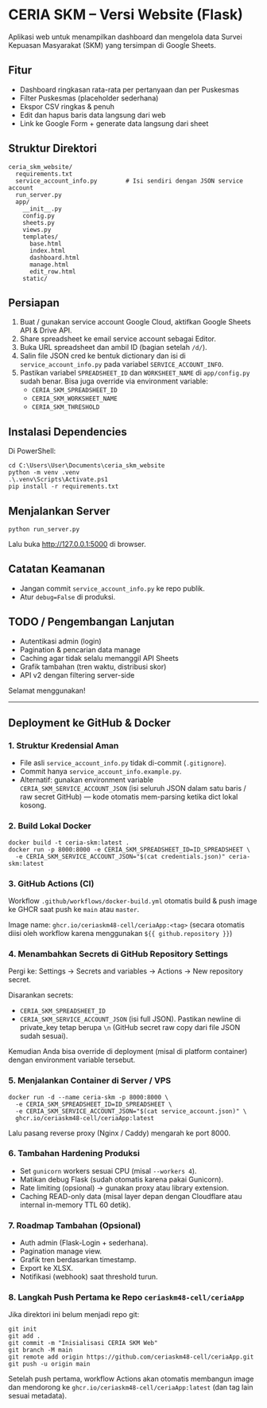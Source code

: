 # CERIA SKM – Versi Website (Flask)

Aplikasi web untuk menampilkan dashboard dan mengelola data Survei Kepuasan Masyarakat (SKM) yang tersimpan di Google Sheets.

## Fitur
- Dashboard ringkasan rata-rata per pertanyaan dan per Puskesmas
- Filter Puskesmas (placeholder sederhana)
- Ekspor CSV ringkas & penuh
- Edit dan hapus baris data langsung dari web
- Link ke Google Form + generate data langsung dari sheet

## Struktur Direktori
```
ceria_skm_website/
  requirements.txt
  service_account_info.py        # Isi sendiri dengan JSON service account
  run_server.py
  app/
    __init__.py
    config.py
    sheets.py
    views.py
    templates/
      base.html
      index.html
      dashboard.html
      manage.html
      edit_row.html
    static/
```

## Persiapan
1. Buat / gunakan service account Google Cloud, aktifkan Google Sheets API & Drive API.
2. Share spreadsheet ke email service account sebagai Editor.
3. Buka URL spreadsheet dan ambil ID (bagian setelah `/d/`).
4. Salin file JSON cred ke bentuk dictionary dan isi di `service_account_info.py` pada variabel `SERVICE_ACCOUNT_INFO`.
5. Pastikan variabel `SPREADSHEET_ID` dan `WORKSHEET_NAME` di `app/config.py` sudah benar. Bisa juga override via environment variable:
   - `CERIA_SKM_SPREADSHEET_ID`
   - `CERIA_SKM_WORKSHEET_NAME`
   - `CERIA_SKM_THRESHOLD`

## Instalasi Dependencies
Di PowerShell:
```
cd C:\Users\User\Documents\ceria_skm_website
python -m venv .venv
.\.venv\Scripts\Activate.ps1
pip install -r requirements.txt
```

## Menjalankan Server
```
python run_server.py
```
Lalu buka http://127.0.0.1:5000 di browser.

## Catatan Keamanan
- Jangan commit `service_account_info.py` ke repo publik.
- Atur `debug=False` di produksi.

## TODO / Pengembangan Lanjutan
- Autentikasi admin (login)
- Pagination & pencarian data manage
- Caching agar tidak selalu memanggil API Sheets
- Grafik tambahan (tren waktu, distribusi skor)
- API v2 dengan filtering server-side

Selamat menggunakan!

---

## Deployment ke GitHub & Docker

### 1. Struktur Kredensial Aman
- File asli `service_account_info.py` tidak di-commit (`.gitignore`).
- Commit hanya `service_account_info.example.py`.
- Alternatif: gunakan environment variable `CERIA_SKM_SERVICE_ACCOUNT_JSON` (isi seluruh JSON dalam satu baris / raw secret GitHub) — kode otomatis mem-parsing ketika dict lokal kosong.

### 2. Build Lokal Docker
```
docker build -t ceria-skm:latest .
docker run -p 8000:8000 -e CERIA_SKM_SPREADSHEET_ID=ID_SPREADSHEET \
  -e CERIA_SKM_SERVICE_ACCOUNT_JSON="$(cat credentials.json)" ceria-skm:latest
```

### 3. GitHub Actions (CI)
Workflow `.github/workflows/docker-build.yml` otomatis build & push image ke GHCR saat push ke `main` atau `master`.

Image name: `ghcr.io/ceriaskm48-cell/ceriaApp:<tag>` (secara otomatis diisi oleh workflow karena menggunakan `${{ github.repository }}`)

### 4. Menambahkan Secrets di GitHub Repository Settings
Pergi ke: Settings → Secrets and variables → Actions → New repository secret.

Disarankan secrets:
- `CERIA_SKM_SPREADSHEET_ID`
- `CERIA_SKM_SERVICE_ACCOUNT_JSON` (isi full JSON). Pastikan newline di private_key tetap berupa `\n` (GitHub secret raw copy dari file JSON sudah sesuai).

Kemudian Anda bisa override di deployment (misal di platform container) dengan environment variable tersebut.

### 5. Menjalankan Container di Server / VPS
```
docker run -d --name ceria-skm -p 8000:8000 \
  -e CERIA_SKM_SPREADSHEET_ID=ID_SPREADSHEET \
  -e CERIA_SKM_SERVICE_ACCOUNT_JSON="$(cat service_account.json)" \
  ghcr.io/ceriaskm48-cell/ceriaApp:latest
```
Lalu pasang reverse proxy (Nginx / Caddy) mengarah ke port 8000.

### 6. Tambahan Hardening Produksi
- Set `gunicorn` workers sesuai CPU (misal `--workers 4`).
- Matikan debug Flask (sudah otomatis karena pakai Gunicorn).
- Rate limiting (opsional) → gunakan proxy atau library extension.
- Caching READ-only data (misal layer depan dengan Cloudflare atau internal in-memory TTL 60 detik).

### 7. Roadmap Tambahan (Opsional)
- Auth admin (Flask-Login + sederhana).
- Pagination manage view.
- Grafik tren berdasarkan timestamp.
- Export ke XLSX.
- Notifikasi (webhook) saat threshold turun.

### 8. Langkah Push Pertama ke Repo `ceriaskm48-cell/ceriaApp`
Jika direktori ini belum menjadi repo git:
```
git init
git add .
git commit -m "Inisialisasi CERIA SKM Web"
git branch -M main
git remote add origin https://github.com/ceriaskm48-cell/ceriaApp.git
git push -u origin main
```

Setelah push pertama, workflow Actions akan otomatis membangun image dan mendorong ke `ghcr.io/ceriaskm48-cell/ceriaApp:latest` (dan tag lain sesuai metadata).

